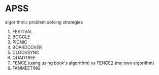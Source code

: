 # APSS
algorithmic problem solving strategies

1. FESTIVAL
2. BOGGLE
3. PICNIC
4. BOARDCOVER
5. CLOCKSYNC
6. QUADTREE
7. FENCE (using using book's algorithm) vs FENCE2 (my own algorithm)
8. FANMEETING
